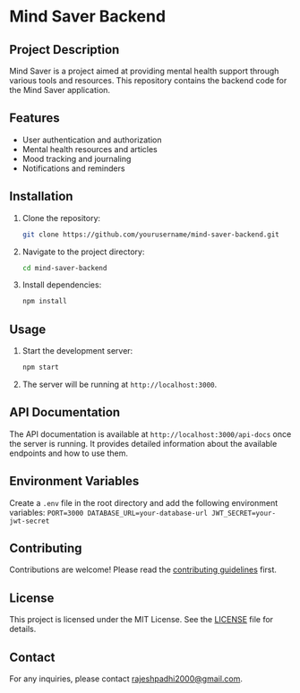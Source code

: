 # Mind Saver Backend

## Project Description
Mind Saver is a project aimed at providing mental health support through various tools and resources. This repository contains the backend code for the Mind Saver application.

## Features
- User authentication and authorization
- Mental health resources and articles
- Mood tracking and journaling
- Notifications and reminders

## Installation
1. Clone the repository:
    ```bash
    git clone https://github.com/yourusername/mind-saver-backend.git
    ```
2. Navigate to the project directory:
    ```bash
    cd mind-saver-backend
    ```
3. Install dependencies:
    ```bash
    npm install
    ```

## Usage
1. Start the development server:
    ```bash
    npm start
    ```
2. The server will be running at `http://localhost:3000`.

## API Documentation
The API documentation is available at `http://localhost:3000/api-docs` once the server is running. It provides detailed information about the available endpoints and how to use them.

## Environment Variables
Create a `.env` file in the root directory and add the following environment variables:
    ```
    PORT=3000
    DATABASE_URL=your-database-url
    JWT_SECRET=your-jwt-secret
    ```

## Contributing
Contributions are welcome! Please read the [contributing guidelines](CONTRIBUTING.md) first.

## License
This project is licensed under the MIT License. See the [LICENSE](LICENSE) file for details.

## Contact
For any inquiries, please contact [rajeshpadhi2000@gmail.com](mailto:rajeshpadhi2000@gmail.com).